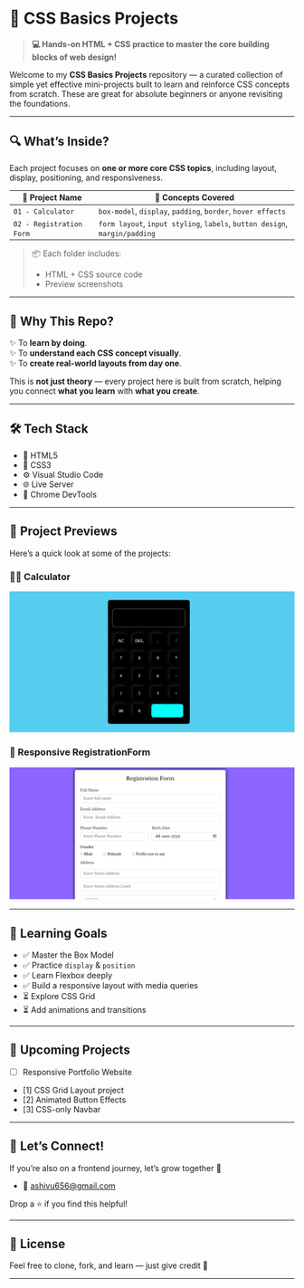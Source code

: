 # 🌟 CSS Basics Projects

> **💻 Hands-on HTML + CSS practice to master the core building blocks of web design!**

Welcome to my **CSS Basics Projects** repository — a curated collection of simple yet effective mini-projects built to learn and reinforce CSS concepts from scratch. These are great for absolute beginners or anyone revisiting the foundations.

---

## 🔍 What’s Inside?

Each project focuses on **one or more core CSS topics**, including layout, display, positioning, and responsiveness.

| 📁 Project Name | 🧠 Concepts Covered |
|----------------|----------------------|
| `01 - Calculator ` | `box-model`, `display`, `padding`, `border`, `hover effects` |
| `02 - Registration Form` | `form layout`, `input styling`, `labels`, `button design`, `margin/padding` |


> 📦 Each folder includes:
> - HTML + CSS source code
> - Preview screenshots

---

## 🎯 Why This Repo?

✨ To **learn by doing**.  
✨ To **understand each CSS concept visually**.  
✨ To **create real-world layouts from day one**.  

This is **not just theory** — every project here is built from scratch, helping you connect **what you learn** with **what you create**.

---

## 🛠️ Tech Stack

- 🧱 HTML5
- 🎨 CSS3
- ⚙️ Visual Studio Code
- 🌐 Live Server
- 🧪 Chrome DevTools

---

## 📸 Project Previews

Here’s a quick look at some of the projects:

### 🧑‍💻 Calculator

![about-me](./calculator/calculator.jpeg)

### 📱 Responsive  RegistrationForm

![profile-card](./RegistrationForm/Screenshot_4-7-2025_4377_10.252.131.86.jpeg)

---

## 🧠 Learning Goals

- ✅ Master the Box Model
- ✅ Practice `display` & `position`
- ✅ Learn Flexbox deeply
- ✅ Build a responsive layout with media queries
- ⏳ Explore CSS Grid
- ⏳ Add animations and transitions

---

## 🌈 Upcoming Projects

- [ ] Responsive Portfolio Website
- [1] CSS Grid Layout project
- [2] Animated Button Effects
- [3] CSS-only Navbar

---

## 🤝 Let’s Connect!

If you’re also on a frontend journey, let’s grow together 🚀

- 💌 ashivu656@gmail.com

Drop a ⭐ if you find this helpful!

---

## 📝 License

 
Feel free to clone, fork, and learn — just give credit 💖

---
